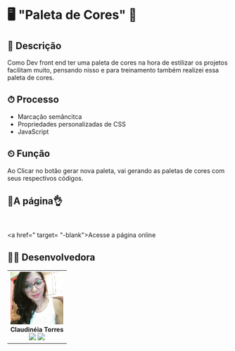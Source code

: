 # 🖥 "Paleta de Cores" 🎯

## 📑 Descrição

Como Dev front end ter uma paleta de cores na hora de estilizar os projetos facilitam muito, pensando nisso e para treinamento também realizei essa paleta de cores.

## ⏱ Processo

- Marcação semâncitca
- Propriedades personalizadas de CSS
- JavaScript

## ⏲ Função

Ao Clicar no botão gerar nova paleta, vai gerando as paletas de cores com seus respectivos códigos.

## 🚀A página👌
<img src="" alt="">

<a href=" target= "-blank">Acesse a página online</a>

## 🧞‍♀️ Desenvolvedora

<table align="center">
  <tr>
    <td align="center">
      <div>
        <img src="./src/css/img/claupokemon.jpg" width="120px;" alt="Claudineia do github"/><br>
          <b> Claudinéia Torres </b><br>
            <a href="https://www.linkedin.com/in/claudineia-torres-00456b239/" alt="Linkedin"><img src="https://img.shields.io/badge/LinkedIn-0077B5?style=for-the-badge&logo=linkedin&logoColor=white"/ height="20"></a>
            <a href="https://github.com/Clau4705" alt="github"><img src="https://img.shields.io/badge/GitHub-100000?style=for-the-badge&logo=github&logoColor=white" height="20"></a>
      </div>
    </td>

  </tr>
</table>